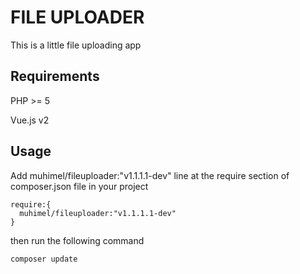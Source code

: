 # FILE UPLOADER
This is a little file uploading app
## Requirements
PHP >= 5

Vue.js v2

## Usage
Add muhimel/fileuploader:"v1.1.1.1-dev" line at the require section of composer.json file in your project

```
require:{
  muhimel/fileuploader:"v1.1.1.1-dev"
}
```
then run the following command 
```
composer update
```
